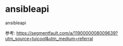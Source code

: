 # ansibleapi
ansibleapi

参考: https://segmentfault.com/a/1190000008009639?utm_source=tuicool&utm_medium=referral
